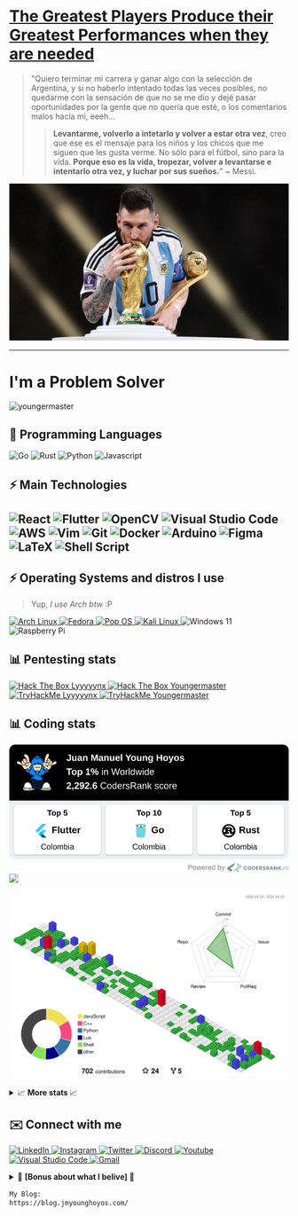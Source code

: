 <h1>
  <a href="https://youtu.be/N-bGWFZVc4U">
    The Greatest Players Produce their Greatest Performances when they are needed
  </a> 
</h1>

> "Quiero terminar mi carrera y ganar algo con la selección de Argentina, y si no haberlo intentado todas las veces posibles, no quedarme con la sensación de que no se me dio y dejé pasar oportunidades por la gente que no quería que esté, o los comentarios malos hacía mi, eeeh...
>> **Levantarme, volverlo a intetarlo y volver a estar otra vez**, creo que ese es el mensaje para los niños y los chicos que me siguen que les gusta verme. No sólo para el fútbol, sino para la vida. **Porque eso es la vida, tropezar, volver a levantarse e intentarlo otra vez, y luchar por sus sueños.**"
~ Messi.


<p align="center">
  <img width="600px" src="images/messi-kissing-worldcup.jpg" />
</p>
<hr />

<h1>I'm a Problem Solver</h1>
<img src="https://komarev.com/ghpvc/?username=youngermaster&label=Profile views&color=blue&style=plastic"
  alt="youngermaster" />

<h2>🌟 Programming Languages</h2>
<p>
  <img alt="Go"
    src="https://img.shields.io/badge/go-%2300ADD8.svg?&style=for-the-badge&logo=go&logoColor=white"/>
  <img alt="Rust"
      src="https://img.shields.io/badge/rust-%23000000.svg?&style=for-the-badge&logo=rust&logoColor=white" />
  <img alt="Python"
  src="https://img.shields.io/badge/python%20-%2314354C.svg?&style=for-the-badge&logo=python&logoColor=white" />
  <img alt="Javascript"
  src="https://img.shields.io/badge/javascript-%23f1c232.svg?&style=for-the-badge&logo=javascript&logoColor=white" />
</p>

<h2>⚡ Main Technologies<h2>
<p>
  <img alt="React" src="https://img.shields.io/badge/react%20-%2320232a.svg?&style=for-the-badge&logo=react&logoColor=%2361DAFB" />
  <img alt="Flutter"
  src="https://img.shields.io/badge/Flutter%20-%2302569B.svg?&style=for-the-badge&logo=Flutter&logoColor=white" />
  <img alt="OpenCV"
    src="https://img.shields.io/badge/opencv%20-%23white.svg?&style=for-the-badge&logo=opencv&logoColor=white" />
  <img alt="Visual Studio Code"
    src="https://img.shields.io/badge/Visual%20Studio%20Code-0078d7.svg?&style=for-the-badge&logo=visual-studio-code&logoColor=white" />
  <img alt="AWS"
    src="https://img.shields.io/badge/AWS%20-%23FF9900.svg?&style=for-the-badge&logo=amazon-aws&logoColor=white" />
  <img alt="Vim"
    src="https://img.shields.io/badge/VIM%20-%2311AB00.svg?&style=for-the-badge&logo=vim&logoColor=white" />
  <img alt="Git"
    src="https://img.shields.io/badge/git%20-%23F05033.svg?&style=for-the-badge&logo=git&logoColor=white" />
  <img alt="Docker"
    src="https://img.shields.io/badge/docker%20-%230db7ed.svg?&style=for-the-badge&logo=docker&logoColor=white" />
  <img alt="Arduino"
    src="https://img.shields.io/badge/-Arduino-00979D?style=for-the-badge&logo=Arduino&logoColor=white" />
  <img alt="Figma"
    src="https://img.shields.io/badge/figma%20-%23F24E1E.svg?&style=for-the-badge&logo=figma&logoColor=white" />
  <img alt="LaTeX"
    src="https://img.shields.io/badge/latex%20-%23008080.svg?&style=for-the-badge&logo=latex&logoColor=white" />
  <img alt="Shell Script"
    src="https://img.shields.io/badge/shell_script%20-%23121011.svg?&style=for-the-badge&logo=gnu-bash&logoColor=white" />
</p>

<h2>⚡ Operating Systems and distros I use</h2>

> Yup, *I use Arch btw* :P

<p>
  <a href="https://github.com/Youngermaster/Arch-dotfiles">
  <img alt="Arch Linux" src="https://img.shields.io/badge/Arch-E95420?style=for-the-badge&logo=archlinux&logoColor=white&color=blue" />
  </a>
  <a href="https://github.com/Youngermaster/Fedora-dotfiles">
  <img alt="Fedora"
    src="https://img.shields.io/badge/Fedora-0078D6?style=for-the-badge&logo=fedora&logoColor=white"/>
  </a>
  <a href="https://github.com/Youngermaster/Ubuntu-dotfiles">
  <img alt="Pop OS"
    src="https://img.shields.io/badge/PopOs-49B3BF?style=for-the-badge&logo=popos&logoColor=white"/>
  </a>
  <a href="https://github.com/Youngermaster/Hacking-Startup">
  <img alt="Kali Linux"
    src="https://img.shields.io/badge/Kali-FFFFFF?style=for-the-badge&logo=kalilinux&logoColor=white&color=purple"/>
  </a>
  <img alt="Windows 11"
    src="https://img.shields.io/badge/Windows-0078D6?style=for-the-badge&logo=windows&logoColor=white"/>
  <img alt="Raspberry Pi"
    src="https://img.shields.io/badge/-Raspberry%20Pi-C51A4A?style=for-the-badge&logo=Raspberry-Pi" />
</p>

<h2>📊 Pentesting stats</h2>
<div>
  <a href="https://app.hackthebox.com/profile/1146422">
            <img src="http://www.hackthebox.eu/badge/image/1146422" height=57 alt="Hack The Box Lyyyyynx">
  </a>
  <a href="https://app.hackthebox.com/profile/643960">
        <img src="http://www.hackthebox.eu/badge/image/643960" height=57 alt="Hack The Box Youngermaster">
  </a>
</div>

<div>
    <a href="https://tryhackme.com/p/Lyyyyynx">
      <img src="https://tryhackme-badges.s3.amazonaws.com/Lyyyyynx.png" alt="TryHackMe Lyyyyynx">
    </a>
     <a href="https://tryhackme.com/p/Youngermaster">
      <img src="https://tryhackme-badges.s3.amazonaws.com/Youngermaster.png" alt="TryHackMe Youngermaster">
    </a>
</div>


<h2>📊 Coding stats</h2>

<p> 
  <a href="https://profile.codersrank.io/user/youngermaster">
      <img src="images/codersrank-metrics.png">
  </a>
  <a href="https://profile.codersrank.io/user/youngermaster">
      <img src="https://cr-skills-chart-widget.azurewebsites.net/api/api?username=youngermaster">
  </a>

![](./profile-3d-contrib/profile-gitblock.svg)

<details>

  <summary>📈 <strong> More stats </strong> 📈</summary>

  <p>
    <a href="https://github.com/youngermaster">
      <img
        src="https://github-profile-summary-cards.vercel.app/api/cards/most-commit-language?username=youngermaster&theme=nord_bright"
        alt="Youngermaster's github stats" />
    </a>
    <a href="https://github.com/youngermaster">
      <img alt="Youngermaster's github language stats"
        src="https://github-readme-stats.vercel.app/api/top-langs/?username=youngermaster&langs_count=10&layout=compact" />
    </a>
    <a href="https://github.com/youngermaster">
      <img
        src="https://github-readme-stats.anuraghazra1.vercel.app/api?username=youngermaster&show_icons=true&line_height=27"
        alt="Youngermaster's github stats" />
    </a>
    <a href="https://github.com/youngermaster">
      <img src="https://github-readme-streak-stats.herokuapp.com/?user=youngermaster"
        alt="Youngermaster's github stats" />
    </a>
    <a href="https://github.com/youngermaster">
      <img alt="Youngermaster's GitHub language stats"
        src="https://metrics.lecoq.io/Youngermaster?template=classic&isocalendar=1&languages=1&activity=1&achievements=1&repositories=1&lines=1&repositories=100&repositories.batch=100&repositories.forks=false&repositories.affiliations=owner&isocalendar.duration=full-year&languages.limit=8&languages.sections=most-used&languages.colors=github&languages.threshold=0%25&languages.indepth=false&languages.recent.load=300&languages.recent.days=14&activity.limit=5&activity.load=300&activity.days=14&activity.filter=all&activity.visibility=all&activity.timestamps=false&achievements.threshold=C&achievements.secrets=true"/>
    </a>
  </p>
</details>
</p>


<h2>✉️️ Connect with me</h2>
<p>
  <a href="https://www.linkedin.com/in/juan-manuel-young-hoyos/">
    <img alt="LinkedIn"
      src="https://img.shields.io/badge/linkedin%20-%230077B5.svg?&style=for-the-badge&logo=linkedin&logoColor=white" />
  </a>
  <a href="https://www.instagram.com/jmyounghoyos/">
    <img alt="Instagram"
      src="https://img.shields.io/badge/jmyounghoyos%20-%23E4405F.svg?&style=for-the-badge&logo=Instagram&logoColor=white" />
  </a>
  <a href="https://twitter.com/jmyounghoyos">
    <img alt="Twitter"
      src="https://img.shields.io/badge/jmyounghoyos%20-%231DA1F2.svg?&style=for-the-badge&logo=Twitter&logoColor=white" />
  </a>
  <a href="https://discord.bio/p/youngermaster">
    <img alt="Discord"
      src="https://img.shields.io/badge/Youngermaster%20-%237289DA.svg?&style=for-the-badge&logo=discord&logoColor=white" />
  </a>
  <a href="https://www.youtube.com/channel/UCyuYHymUH4Adj2YytTdtD4g/videos">
    <img alt="Youtube"
      src="https://img.shields.io/badge/JuanManuelYoungHoyos%20-%23FF0000.svg?&style=for-the-badge&logo=YouTube&logoColor=white" />
  </a>
  <a href="https://gist.github.com/Youngermaster/d062cf824d5007105aa2ea32d6e988e2">
    <img alt="Visual Studio Code"
      src="https://img.shields.io/badge/Visual%20Studio%20Code-0078d7.svg?&style=for-the-badge&logo=visual-studio-code&logoColor=white" />
  </a> <a href="mailto:juanmanuel12.13jmyh81@gmail.com">
    <img alt="Gmail" src="https://img.shields.io/badge/Gmail-D14836?style=for-the-badge&logo=gmail&logoColor=white" />
  </a>
</p>

<details>

  <summary>🎁 <strong> [Bonus about what I belive] </strong> 🎁</summary>

  <p>
    <a href="https://youtu.be/XzjtV8ZFvQw?t=1246">
      <img alt="NotHotDog" src="images/" />
    </a>
  </p>

</details>

```
My Blog:
https://blog.jmyounghoyos.com/
```
